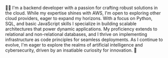 👨‍💻 I'm a backend developer with a passion for crafting robust solutions in the cloud. While my expertise shines with AWS, I'm open to exploring other cloud providers, eager to expand my horizons. With a focus on Python, SQL, and basic JavaScript skills  I specialize in building scalable architectures that power dynamic applications. My proficiency extends to relational and non-relational databases, and I thrive on implementing infrastructure as code principles for seamless deployments. As I continue to evolve, I'm eager to explore the realms of artificial intelligence and cybersecurity, driven by an insatiable curiosity for innovation. 🚀
<!---- 📫 How to reach me ...


DavidArangoR/DavidArangoR is a ✨ special ✨ repository because its `README.md` (this file) appears on your GitHub profile.
You can click the Preview link to take a look at your changes.
--->
